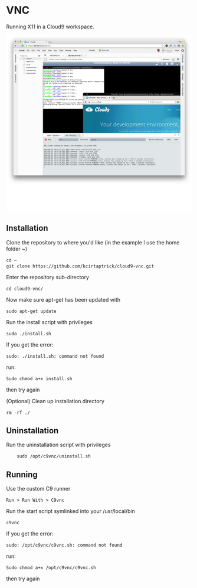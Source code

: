 VNC
===

Running X11 in a Cloud9 workspace.

![Screen Shot](screenshot.png)

Installation
------------


Clone the repository to where you'd like (in the example I use the home folder ~)
    
    
    cd ~
    git clone https://github.com/kcirtaptrick/cloud9-vnc.git
    

Enter the repository sub-directory

    cd cloud9-vnc/

Now make sure apt-get has been updated with 

    sudo apt-get update

Run the install script with privileges

    sudo ./install.sh

If you get the error: 

    sudo: ./install.sh: command not found
run:

    Sudo chmod a+x install.sh    
then try again


(Optional) Clean up installation directory
    
    rm -rf ./

Uninstallation
--------------

Run the uninstallation script with privileges

        sudo /opt/c9vnc/uninstall.sh
    

Running
-------

Use the custom C9 runner

    Run > Run With > C9vnc
    
Run the start script symlinked into your /usr/local/bin
    
    c9vnc

If you get the error: 

    sudo: /opt/c9vnc/c9vnc.sh: command not found
run:

    Sudo chmod a+x /opt/c9vnc/c9vnc.sh   
then try again